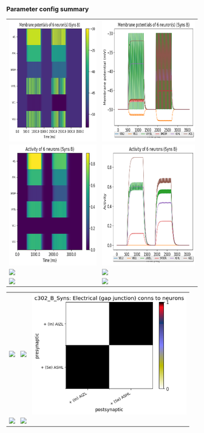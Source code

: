### Parameter config summary 
<table>

<tr>
  <td><a href="neurons_B_Syns.png"><img alt=" " src="neurons_B_Syns.png" height="320"/></a></td>
  <td><a href="traces_neuron_Syns_B.png"><img alt=" " src="traces_neuron_Syns_B.png" height="320"/></a></td>
</tr>

<tr>
  <td><a href="neuron_activity_B_Syns.png"><img alt=" " src="neuron_activity_B_Syns.png" height="320"/></a></td>
  <td><a href="traces_neuron_activity_Syns_B.png"><img alt=" " src="traces_neuron_activity_Syns_B.png" height="320"/></a></td>
</tr>

<tr>
  <td><a href="muscles_B_Syns.png"><img alt=" " src="muscles_B_Syns.png" height="320"/></a></td>
  <td><a href="traces_muscles_Syns_B.png"><img alt=" " src="traces_muscles_Syns_B.png" height="320"/></a></td>
</tr>

<tr>
  <td><a href="muscle_activity_B_Syns.png"><img alt=" " src="muscle_activity_B_Syns.png" height="320"/></a></td>
  <td><a href="traces_muscles_activity_Syns_B.png"><img alt=" " src="traces_muscles_activity_Syns_B.png" height="320"/></a></td>
</tr>
</table>
<table>

<tr><td><a href="c302_B_Syns_exc_to_neurons.png"><img alt=" " src="c302_B_Syns_exc_to_neurons.png" height="320"/></a></td>

  <td><a href="c302_B_Syns_inh_to_neurons.png"><img alt=" " src="c302_B_Syns_inh_to_neurons.png" height="320"/></a></td>

  <td><a href="c302_B_Syns_elec_neurons_neurons.png"><img alt=" " src="c302_B_Syns_elec_neurons_neurons.png" height="320"/></a></td></tr>

<tr><td><a href="c302_B_Syns_exc_to_muscles.png"><img alt=" " src="c302_B_Syns_exc_to_muscles.png" height="320"/></a></td>

  <td><a href="c302_B_Syns_inh_to_muscles.png"><img alt=" " src="c302_B_Syns_inh_to_muscles.png" height="320"/></a></td></tr>
</table>
